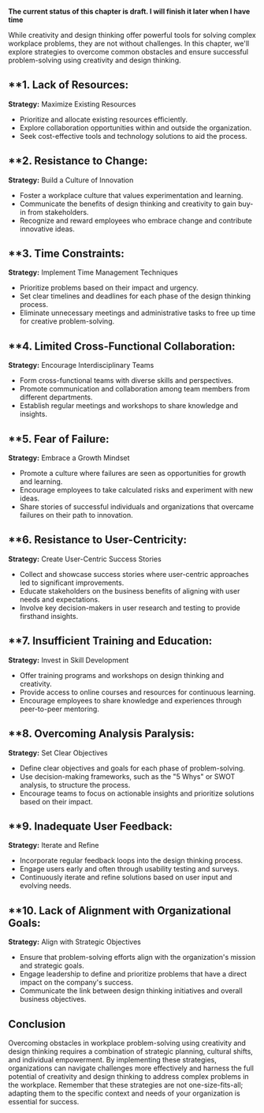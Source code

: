 **The current status of this chapter is draft. I will finish it later when I have time**

While creativity and design thinking offer powerful tools for solving complex workplace problems, they are not without challenges. In this chapter, we'll explore strategies to overcome common obstacles and ensure successful problem-solving using creativity and design thinking.

\*\*1. **Lack of Resources:**
-----------------------------

**Strategy:** Maximize Existing Resources

* Prioritize and allocate existing resources efficiently.
* Explore collaboration opportunities within and outside the organization.
* Seek cost-effective tools and technology solutions to aid the process.

\*\*2. **Resistance to Change:**
--------------------------------

**Strategy:** Build a Culture of Innovation

* Foster a workplace culture that values experimentation and learning.
* Communicate the benefits of design thinking and creativity to gain buy-in from stakeholders.
* Recognize and reward employees who embrace change and contribute innovative ideas.

\*\*3. **Time Constraints:**
----------------------------

**Strategy:** Implement Time Management Techniques

* Prioritize problems based on their impact and urgency.
* Set clear timelines and deadlines for each phase of the design thinking process.
* Eliminate unnecessary meetings and administrative tasks to free up time for creative problem-solving.

\*\*4. **Limited Cross-Functional Collaboration:**
--------------------------------------------------

**Strategy:** Encourage Interdisciplinary Teams

* Form cross-functional teams with diverse skills and perspectives.
* Promote communication and collaboration among team members from different departments.
* Establish regular meetings and workshops to share knowledge and insights.

\*\*5. **Fear of Failure:**
---------------------------

**Strategy:** Embrace a Growth Mindset

* Promote a culture where failures are seen as opportunities for growth and learning.
* Encourage employees to take calculated risks and experiment with new ideas.
* Share stories of successful individuals and organizations that overcame failures on their path to innovation.

\*\*6. **Resistance to User-Centricity:**
-----------------------------------------

**Strategy:** Create User-Centric Success Stories

* Collect and showcase success stories where user-centric approaches led to significant improvements.
* Educate stakeholders on the business benefits of aligning with user needs and expectations.
* Involve key decision-makers in user research and testing to provide firsthand insights.

\*\*7. **Insufficient Training and Education:**
-----------------------------------------------

**Strategy:** Invest in Skill Development

* Offer training programs and workshops on design thinking and creativity.
* Provide access to online courses and resources for continuous learning.
* Encourage employees to share knowledge and experiences through peer-to-peer mentoring.

\*\*8. **Overcoming Analysis Paralysis:**
-----------------------------------------

**Strategy:** Set Clear Objectives

* Define clear objectives and goals for each phase of problem-solving.
* Use decision-making frameworks, such as the "5 Whys" or SWOT analysis, to structure the process.
* Encourage teams to focus on actionable insights and prioritize solutions based on their impact.

\*\*9. **Inadequate User Feedback:**
------------------------------------

**Strategy:** Iterate and Refine

* Incorporate regular feedback loops into the design thinking process.
* Engage users early and often through usability testing and surveys.
* Continuously iterate and refine solutions based on user input and evolving needs.

\*\*10. **Lack of Alignment with Organizational Goals:**
--------------------------------------------------------

**Strategy:** Align with Strategic Objectives

* Ensure that problem-solving efforts align with the organization's mission and strategic goals.
* Engage leadership to define and prioritize problems that have a direct impact on the company's success.
* Communicate the link between design thinking initiatives and overall business objectives.

**Conclusion**
--------------

Overcoming obstacles in workplace problem-solving using creativity and design thinking requires a combination of strategic planning, cultural shifts, and individual empowerment. By implementing these strategies, organizations can navigate challenges more effectively and harness the full potential of creativity and design thinking to address complex problems in the workplace. Remember that these strategies are not one-size-fits-all; adapting them to the specific context and needs of your organization is essential for success.
